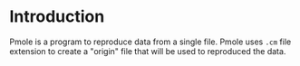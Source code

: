 
# Introduction

Pmole is a program to reproduce data from a single file.
Pmole uses `.cm` file extension to create a "origin" file that will be used to reproduced the data.

